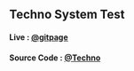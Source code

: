 ## Techno System Test

#### Live : [@gitpage](https://mbganesh.github.io/Techno/)

#### Source Code  : [@Techno](https://github.com/mbganesh/TechnoCode)
